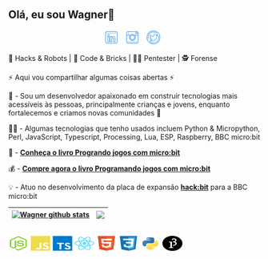 ## Olá, eu sou Wagner👋

<p align='center'>
<a href="https://www.linkedin.com/in/wprodrigues/" target="_blank"><img height="30" src="https://raw.githubusercontent.com/wprodrigues/wprodrigues/master/imagens/linkedin.png"></a>&nbsp;&nbsp;
<a href="https://www.instagram.com/elderofz1on" target="_blank"><img height="30" src="https://raw.githubusercontent.com/wprodrigues/wprodrigues/master/imagens/instagram.png"></a>&nbsp;&nbsp;
<a href="https://twitter.com/elderofz1on" target="_blank"><img height="30" src="https://raw.githubusercontent.com/wprodrigues/wprodrigues/master/imagens/twitter.png"></a>&nbsp;&nbsp;
</p>

🤖 Hacks & Robots | 👾 Code & Bricks | 🧙‍♂️ Pentester | 🕵️‍ Forense

⚡ Aqui vou compartilhar algumas coisas abertas ⚡

🤝 - Sou um desenvolvedor apaixonado em construir tecnologias mais acessíveis às pessoas, principalmente crianças e jovens, enquanto fortalecemos e criamos novas comunidades 🧩

👨‍💻 - Algumas tecnologias que tenho usados incluem Python & Micropython, Perl, JavaScript, Typescript, Processing, Lua, ESP, Raspberry, BBC micro:bit

📕 - [**Conheça o livro Progrando jogos com micro:bit**](https://hackids.com.br/book-programando-jogos-com-microbit/)

💰 - [**Compre agora o livro Programando jogos com micro:bit**](https://hotmart.com/pt-br/marketplace/produtos/programando-jogos-com-microbit)

💡 - Atuo no desenvolvimento da placa de expansão [**hack:bit**](https://hackids.com.br/hackbit/) para a BBC micro:bit 

| <a href="https://github.com/anuraghazra/github-readme-stats"><img align="center" src="https://github-readme-stats.vercel.app/api?username=elderofz1on&show_icons=true&include_all_commits=true&theme=default&hide_border=true" alt="Wagner github stats" /></a> | <a href="https://github.com/anuraghazra/github-readme-stats"><img align="center" src="https://github-readme-stats.vercel.app/api/top-langs/?username=elderofz1on&layout=compact&theme=default&hide_border=true" /></a> |
| ------------- | ------------- |

<div style="display: inline_block"><br>
  <img align="center" alt="r3df00t-NodeJs" height="30" width="40" src="https://raw.githubusercontent.com/devicons/devicon/master/icons/nodejs/nodejs-original.svg">
  <img align="center" alt="r3df00t-Js" height="30" width="40" src="https://raw.githubusercontent.com/devicons/devicon/master/icons/javascript/javascript-plain.svg">
  <img align="center" alt="r3df00t-Ts" height="30" width="40" src="https://raw.githubusercontent.com/devicons/devicon/master/icons/typescript/typescript-plain.svg">
  <img align="center" alt="r3df00t-React" height="30" width="40" src="https://raw.githubusercontent.com/devicons/devicon/master/icons/react/react-original.svg">
  <img align="center" alt="r3df00t-HTML" height="30" width="40" src="https://raw.githubusercontent.com/devicons/devicon/master/icons/html5/html5-original.svg">
  <img align="center" alt="r3df00t-CSS" height="30" width="40" src="https://raw.githubusercontent.com/devicons/devicon/master/icons/css3/css3-original.svg">
  <img align="center" alt="r3df00t-Python" height="30" width="40" src="https://raw.githubusercontent.com/devicons/devicon/master/icons/python/python-original.svg">
  <img align="center" alt="r3df00t-Processing" height="30" width="40" src="https://raw.githubusercontent.com/devicons/devicon/master/icons/processing/processing-plain.svg">  
</div>
